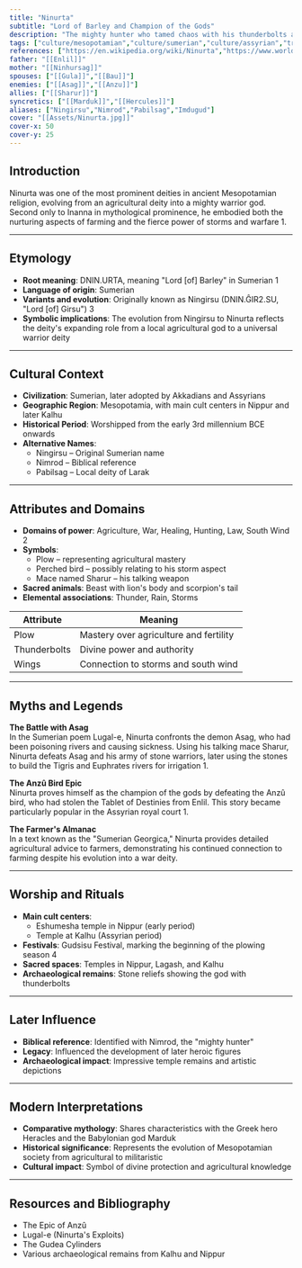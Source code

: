 ```yaml
---
title: "Ninurta"
subtitle: "Lord of Barley and Champion of the Gods"
description: "The mighty hunter who tamed chaos with his thunderbolts and taught humanity the arts of agriculture"
tags: ["culture/mesopotamian","culture/sumerian","culture/assyrian","trait/agriculture","trait/war","trait/male","trait/thunder","trait/healing","trait/hunting"]
references: ["https://en.wikipedia.org/wiki/Ninurta","https://www.worldhistory.org/Ninurta/","https://www.britannica.com/topic/Ninurta"]
father: "[[Enlil]]"
mother: "[[Ninhursag]]"
spouses: ["[[Gula]]","[[Bau]]"]
enemies: ["[[Asag]]","[[Anzu]]"]
allies: ["[[Sharur]]"]
syncretics: ["[[Marduk]]","[[Hercules]]"]
aliases: ["Ningirsu","Nimrod","Pabilsag","Imdugud"]
cover: "[[Assets/Ninurta.jpg]]"
cover-x: 50
cover-y: 25
---
```

##  Introduction
Ninurta was one of the most prominent deities in ancient Mesopotamian religion, evolving from an agricultural deity into a mighty warrior god. Second only to Inanna in mythological prominence, he embodied both the nurturing aspects of farming and the fierce power of storms and warfare <mcreference link="https://en.wikipedia.org/wiki/Ninurta" index="1">1</mcreference>.

---

## Etymology

- **Root meaning**: DNIN.URTA, meaning "Lord [of] Barley" in Sumerian <mcreference link="https://en.wikipedia.org/wiki/Ninurta" index="1">1</mcreference>
- **Language of origin**: Sumerian
- **Variants and evolution**: Originally known as Ningirsu (DNIN.ĜIR2.SU, "Lord [of] Girsu") <mcreference link="https://www.worldhistory.org/Ninurta/" index="3">3</mcreference>
- **Symbolic implications**: The evolution from Ningirsu to Ninurta reflects the deity's expanding role from a local agricultural god to a universal warrior deity

---

##  Cultural Context

- **Civilization**: Sumerian, later adopted by Akkadians and Assyrians
- **Geographic Region**: Mesopotamia, with main cult centers in Nippur and later Kalhu
- **Historical Period**: Worshipped from the early 3rd millennium BCE onwards
- **Alternative Names**:
  - Ningirsu – Original Sumerian name
  - Nimrod – Biblical reference
  - Pabilsag – Local deity of Larak

---

## Attributes and Domains

- **Domains of power**: Agriculture, War, Healing, Hunting, Law, South Wind <mcreference link="https://timelessmyths.com/stories/ninurta" index="2">2</mcreference>
- **Symbols**:
  - Plow – representing agricultural mastery
  - Perched bird – possibly relating to his storm aspect
  - Mace named Sharur – his talking weapon
- **Sacred animals**: Beast with lion's body and scorpion's tail
- **Elemental associations**: Thunder, Rain, Storms

| Attribute    | Meaning                               |
|--------------|----------------------------------------|
| Plow         | Mastery over agriculture and fertility |
| Thunderbolts | Divine power and authority             |
| Wings        | Connection to storms and south wind    |

---

## Myths and Legends

**The Battle with Asag**  
In the Sumerian poem Lugal-e, Ninurta confronts the demon Asag, who had been poisoning rivers and causing sickness. Using his talking mace Sharur, Ninurta defeats Asag and his army of stone warriors, later using the stones to build the Tigris and Euphrates rivers for irrigation <mcreference link="https://en.wikipedia.org/wiki/Ninurta" index="1">1</mcreference>.

**The Anzû Bird Epic**  
Ninurta proves himself as the champion of the gods by defeating the Anzû bird, who had stolen the Tablet of Destinies from Enlil. This story became particularly popular in the Assyrian royal court <mcreference link="https://en.wikipedia.org/wiki/Ninurta" index="1">1</mcreference>.

**The Farmer's Almanac**  
In a text known as the "Sumerian Georgica," Ninurta provides detailed agricultural advice to farmers, demonstrating his continued connection to farming despite his evolution into a war deity.

---

## Worship and Rituals

- **Main cult centers**: 
  - Eshumesha temple in Nippur (early period)
  - Temple at Kalhu (Assyrian period)
- **Festivals**: Gudsisu Festival, marking the beginning of the plowing season <mcreference link="https://www.britannica.com/topic/Ninurta" index="4">4</mcreference>
- **Sacred spaces**: Temples in Nippur, Lagash, and Kalhu
- **Archaeological remains**: Stone reliefs showing the god with thunderbolts

---

## Later Influence

- **Biblical reference**: Identified with Nimrod, the "mighty hunter"
- **Legacy**: Influenced the development of later heroic figures
- **Archaeological impact**: Impressive temple remains and artistic depictions

---

## Modern Interpretations

- **Comparative mythology**: Shares characteristics with the Greek hero Heracles and the Babylonian god Marduk
- **Historical significance**: Represents the evolution of Mesopotamian society from agricultural to militaristic
- **Cultural impact**: Symbol of divine protection and agricultural knowledge

---

## Resources and Bibliography

- The Epic of Anzû
- Lugal-e (Ninurta's Exploits)
- The Gudea Cylinders
- Various archaeological remains from Kalhu and Nippur